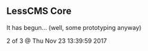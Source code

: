 LessCMS Core
------------

It has begun... (well, some prototyping anyway)

2 of 3 @ Thu Nov 23 13:39:59 2017
